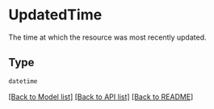# UpdatedTime

The time at which the resource was most recently updated.


## Type
```python
datetime
```


[[Back to Model list]](../../../README.md#models-v2-link) [[Back to API list]](../../README.md#documentation-for-api-endpoints) [[Back to README]](../../README.md)
